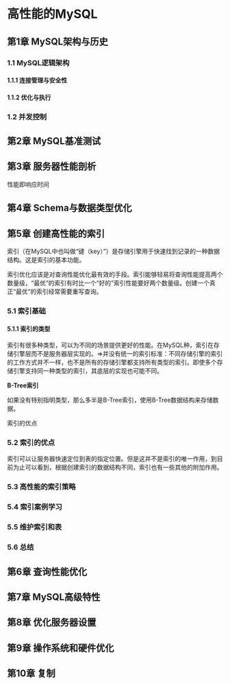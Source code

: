 # 高性能的MySQL #

## 第1章 MySQL架构与历史 ##

### 1.1 MySQL逻辑架构 ###

#### 1.1.1 连接管理与安全性 ####

#### 1.1.2 优化与执行 ####

### 1.2 并发控制 ###



## 第2章 MySQL基准测试 ##

## 第3章 服务器性能剖析 ##

性能即响应时间

## 第4章 Schema与数据类型优化 ##

## 第5章 创建高性能的索引 ##

索引（在MySQL中也叫做“键（key）”）是存储引擎用于快速找到记录的一种数据结构。这是索引的基本功能。

索引优化应该是对查询性能优化最有效的手段。索引能够轻易将查询性能提高两个数量级，“最优”的索引有时比一个“好的”索引性能要好两个数量级。创建一个真正“最优”的索引经常需要重写查询。

### 5.1 索引基础 ###

#### 5.1.1 索引的类型 ####

索引有很多种类型，可以为不同的场景提供更好的性能。在MySQL种，索引在存储引擎层而不是服务器层实现的。=>并没有统一的索引标准：不同存储引擎的索引的工作方式并不一样，也不是所有的存储引擎都支持所有类型的索引。即使多个存储引擎支持同一种类型的索引，其底层的实现也可能不同。

**B-Tree索引**

如果没有特别指明类型，那么多半是B-Tree索引，使用B-Tree数据结构来存储数据。

索引的优点

### 5.2 索引的优点 ###

索引可以让服务器快速定位到表的指定位置。但是这并不是索引的唯一作用，到目前为止可以看到，根据创建索引的数据结构不同，索引也有一些其他的附加作用。



### 5.3 高性能的索引策略 ###

### 5.4 索引案例学习 ###

### 5.5 维护索引和表 ###

### 5.6 总结 ###

## 第6章 查询性能优化 ##

## 第7章 MySQL高级特性 ##

## 第8章 优化服务器设置 ##

## 第9章 操作系统和硬件优化 ##

## 第10章 复制 ##